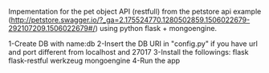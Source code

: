 Impementation for the pet object API (restfull) from the petstore api example (http://petstore.swagger.io/?_ga=2.175524770.1280502859.1506022679-292107209.1506022679#/) using python flask + mongoengine.

1-Create DB with name:db
2-Insert the DB URI in "config.py" if you have url and port different from localhost and 27017
3-Install the followings:
flask
flask-restful
werkzeug
mongoengine
4-Run the app